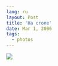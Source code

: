 ```yaml
---
lang: ru
layout: Post
title: 'На столе'
date: Mar 1, 2006
tags:
  - photos
---
```


![](/images/blog/MG-1094.jpg)

